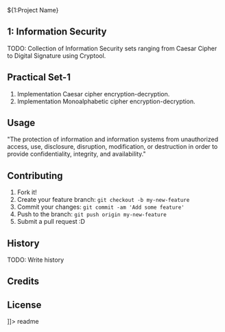 <snippet>
  <content><![CDATA[

# ${1:Project Name}

## 1: Information Security
TODO: Collection of Information Security sets ranging from Caesar Cipher to Digital Signature using Cryptool.

## Practical Set-1
1. Implementation Caesar cipher encryption-decryption.
2. Implementation Monoalphabetic cipher encryption-decryption.

## Usage
"The protection of information and information systems from unauthorized access, use, disclosure, disruption, modification, or destruction in order to provide confidentiality, integrity, and availability." 

## Contributing
1. Fork it!
2. Create your feature branch: `git checkout -b my-new-feature`
3. Commit your changes: `git commit -am 'Add some feature'`
4. Push to the branch: `git push origin my-new-feature`
5. Submit a pull request :D

## History
TODO: Write history

## Credits

## License

]]></content>
  <tabTrigger>readme</tabTrigger>
</snippet>
